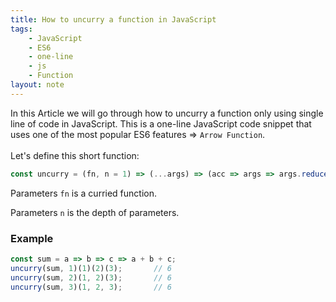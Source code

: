 ```yaml
---
title: How to uncurry a function in JavaScript
tags:
    - JavaScript
    - ES6
    - one-line
    - js
    - Function
layout: note
---
```




In this Article we will go through how to uncurry a function only using single line of code in JavaScript.
This is a one-line JavaScript code snippet that uses one of the most popular ES6 features => `Arrow Function`.
<br/>
<br/>
Let's define this short function:

```js {.wrap}
const uncurry = (fn, n = 1) => (...args) => (acc => args => args.reduce((x, y) => x(y), acc))(fn)(args.slice(0, n));
```
Parameters `fn` is a curried function.


Parameters `n` is the depth of parameters.




### Example

```js {.wrap}
const sum = a => b => c => a + b + c;
uncurry(sum, 1)(1)(2)(3);       // 6
uncurry(sum, 2)(1, 2)(3);       // 6
uncurry(sum, 3)(1, 2, 3);       // 6
```